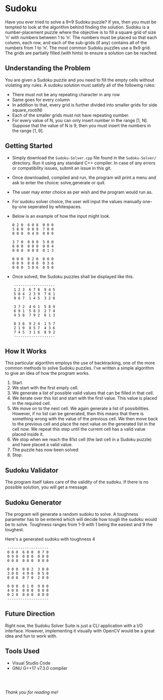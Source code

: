 # **Sudoku**

Have you ever tried to solve a 9×9 Sudoku puzzle? If yes, then you must be tempted to look at the algorithm behind finding the solution.
Sudoku is a number-placement puzzle where the objective is to fill a square grid of size ’n’ with numbers between 1 to ’n’. The numbers must be placed so that each column, each row, and each of the sub-grids (if any) contains all of the numbers from 1 to ‘n’.
The most common Sudoku puzzles use a 9x9 grid. The grids are partially filled (with hints) to ensure a solution can be reached.

## **Understanding the Problem**

You are given a Sudoku puzzle and you need to fill the empty cells without violating any rules.
A sudoku solution must satisfy all of the following rules:
- There must not be any repeating character in any row
- Same goes for every column
- In addition to that, every grid is further divided into smaller grids for side square_root(N)
- Each of the smaller grids must not have repeating number.
- For every value of N, you can only insert number in the range [1, N]. Suppose that the value of N is 9, then you must insert the numbers in the range [1, 9].

## **Getting Started**
- Simply download the ```Sudoku-Solver.cpp``` file found in the ```Sudoku-Solver/``` directory. Run it using any standard C++ compiler. In case of any errors or compatibility issues, submit an issue in this git.
- Once downloaded, compiled and run, the program will print a menu and ask to enter the choice: solve,generate or quit.
- The user may enter choice as per wish and the program would run as.
- For sudoku solver choice, the user will input the values manually one-by-one seperated by whitespaces.
- Below is an example of how the input might look.

    ```
    0 2 0  6 0 8  0 0 0
    5 8 0  0 0 9  7 0 0
    0 0 0  0 4 0  0 0 0

    3 7 0  0 0 0  5 0 0
    6 0 0  0 0 0  0 0 4
    0 0 8  0 0 0  0 1 3

    0 0 0  0 2 0  0 0 0
    0 0 9  8 0 0  0 3 6
    0 0 0  3 0 6  0 9 0
    ```

- Once solved, the Sudoku puzzles shall be displayed like this.

```
    -------------------
    1 2 3  6 7 8  9 4 5
    5 8 4  2 3 9  7 6 1
    9 6 7  1 4 5  3 2 8

    3 7 2  4 6 1  5 8 9
    6 9 1  5 8 3  2 7 4
    4 5 8  7 9 2  6 1 3

    8 3 6  9 2 4  1 5 7 
    2 1 9  8 5 7  4 3 6
    7 4 5  3 1 6  8 9 2
    -------------------
```
## **How It Works**

This particular algorithm employs the use of backtracking, one of the more common methods to solve Sudoku puzzles. I've written a simple algorithm to give an idea of how the program works.

1. Start.
2. We start with the first empty cell.
3. We generate a list of possible valid values that can be filled in that cell.
4. We iterate over this list and start with the first value. This value is placed in the required cell.
5. We move on to the next cell. We again generate a list of possibilities. However, if no list can be generated, then this means that there is something wrong with the value of the previous cell. We then move back to the previous cell and place the next value on the generated list in the cell now. We repeat this step until the current cell has a valid value placed inside it.
6. We stop when we reach the 81st cell (the last cell in a Sudoku puzzle) and have placed a valid value.
7. The puzzle has now been solved
8. Stop.

## **Sudoku Validator**

The program itself takes care of the validity of the sudoku. If there is no possible solution, you will get a message.

## **Sudoku Generator**

The program will generate a random sudoku to solve. A toughness parameter has to be entered which will decide how tough the sudoku would be to solve. Toughness ranges from 1-9 with 1 being the easiest and 9 the toughest.

Here's a generated sudoku with toughness 4

```
 -------------------
 0 0 0  6 0 0  0 7 0
 0 9 0  0 0 0  0 0 0
 0 0 0  0 0 0  0 0 0

 0 0 0  0 0 2  3 0 0
 3 0 0  4 9 0  0 5 0
 0 0 8  0 7 0  2 0 0

 0 0 0  0 1 0  9 0 0 
 4 0 0  0 0 0  0 0 0
 0 2 0  0 0 0  0 0 0
 -------------------
```

## **Future Direction**

Right now, the Sudoku Solver Suite is just a CLI application with a I/O interface. However, implementing it visually with OpenCV would be a great idea and fun to work with.

## **Tools Used**

- Visual Studio Code
- GNU G++17 v7.3.0 compiler

<br><br>

*Thank you for reading me!*